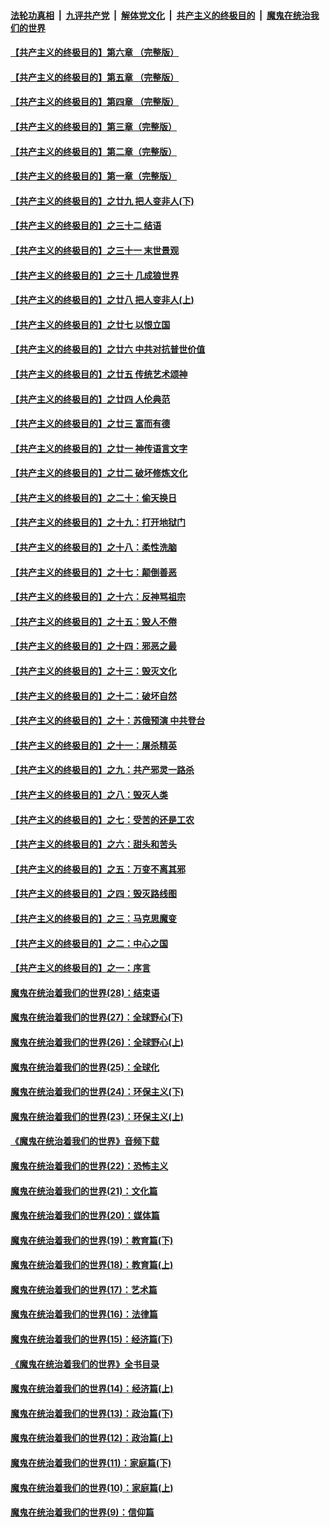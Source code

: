 ####  [法轮功真相](../../../../basic/blob/master/README.md?t=10020026) &nbsp;|&nbsp; [九评共产党](../../../../9ping.md/blob/master/README.md?t=10020026) &nbsp;|&nbsp; [解体党文化](../../../../jtdwh.md/blob/master/README.md?t=10020026)  &nbsp;|&nbsp; [共产主义的终极目的](../../../../gczydzjmd.md/blob/master/README.md?t=10020026) &nbsp;|&nbsp; [魔鬼在统治我们的世界](../../../../mgztzwmdsj.md/blob/master/README.md?t=10020026) 

#### [【共产主义的终极目的】第六章 （完整版）](../pages/nsc422/n11428913.md?t=10020026) 

#### [【共产主义的终极目的】第五章 （完整版）](../pages/nsc422/n11428912.md?t=10020026) 

#### [【共产主义的终极目的】第四章 （完整版）](../pages/nsc422/n11428907.md?t=10020026) 

#### [【共产主义的终极目的】第三章（完整版）](../pages/nsc422/n11428848.md?t=10020026) 

#### [【共产主义的终极目的】第二章（完整版）](../pages/nsc422/n11428831.md?t=10020026) 

#### [【共产主义的终极目的】第一章（完整版）](../pages/nsc422/n11417651.md?t=10020026) 

#### [【共产主义的终极目的】之廿九 把人变非人(下)](../pages/nsc422/n11344140.md?t=10020026) 

#### [【共产主义的终极目的】之三十二 结语](../pages/nsc422/n11360535.md?t=10020026) 

#### [【共产主义的终极目的】之三十一 末世景观](../pages/nsc422/n11351129.md?t=10020026) 

#### [【共产主义的终极目的】之三十 几成狼世界](../pages/nsc422/n11348280.md?t=10020026) 

#### [【共产主义的终极目的】之廿八 把人变非人(上)](../pages/nsc422/n11340492.md?t=10020026) 

#### [【共产主义的终极目的】之廿七 以恨立国](../pages/nsc422/n11336944.md?t=10020026) 

#### [【共产主义的终极目的】之廿六 中共对抗普世价值](../pages/nsc422/n11324785.md?t=10020026) 

#### [【共产主义的终极目的】之廿五 传统艺术颂神](../pages/nsc422/n11296396.md?t=10020026) 

#### [【共产主义的终极目的】之廿四 人伦典范](../pages/nsc422/n11296397.md?t=10020026) 

#### [【共产主义的终极目的】之廿三 富而有德](../pages/nsc422/n11283598.md?t=10020026) 

#### [【共产主义的终极目的】之廿一 神传语言文字](../pages/nsc422/n11263265.md?t=10020026) 

#### [【共产主义的终极目的】之廿二 破坏修炼文化](../pages/nsc422/n11245728.md?t=10020026) 

#### [【共产主义的终极目的】之二十：偷天换日](../pages/nsc422/n11238846.md?t=10020026) 

#### [【共产主义的终极目的】之十九：打开地狱门](../pages/nsc422/n11206376.md?t=10020026) 

#### [【共产主义的终极目的】之十八：柔性洗脑](../pages/nsc422/n11199994.md?t=10020026) 

#### [【共产主义的终极目的】之十七：颠倒善恶](../pages/nsc422/n11179782.md?t=10020026) 

#### [【共产主义的终极目的】之十六：反神骂祖宗](../pages/nsc422/n11166798.md?t=10020026) 

#### [【共产主义的终极目的】之十五：毁人不倦](../pages/nsc422/n11166792.md?t=10020026) 

#### [【共产主义的终极目的】之十四：邪恶之最](../pages/nsc422/n11150249.md?t=10020026) 

#### [【共产主义的终极目的】之十三：毁灭文化](../pages/nsc422/n11135227.md?t=10020026) 

#### [【共产主义的终极目的】之十二：破坏自然](../pages/nsc422/n11135214.md?t=10020026) 

#### [【共产主义的终极目的】之十：苏俄预演 中共登台](../pages/nsc422/n11118424.md?t=10020026) 

#### [【共产主义的终极目的】之十一：屠杀精英](../pages/nsc422/n11118442.md?t=10020026) 

#### [【共产主义的终极目的】之九：共产邪灵一路杀](../pages/nsc422/n11114139.md?t=10020026) 

#### [【共产主义的终极目的】之八：毁灭人类](../pages/nsc422/n11108503.md?t=10020026) 

#### [【共产主义的终极目的】之七：受苦的还是工农](../pages/nsc422/n11101809.md?t=10020026) 

#### [【共产主义的终极目的】之六：甜头和苦头](../pages/nsc422/n11096971.md?t=10020026) 

#### [【共产主义的终极目的】之五：万变不离其邪](../pages/nsc422/n11091285.md?t=10020026) 

#### [【共产主义的终极目的】之四：毁灭路线图](../pages/nsc422/n11086284.md?t=10020026) 

#### [【共产主义的终极目的】之三：马克思魔变](../pages/nsc422/n11061941.md?t=10020026) 

#### [【共产主义的终极目的】之二：中心之国](../pages/nsc422/n11047728.md?t=10020026) 

#### [【共产主义的终极目的】之一：序言](../pages/nsc422/n11086077.md?t=10020026) 

#### [魔鬼在统治着我们的世界(28)：结束语](../pages/nsc422/n10936246.md?t=10020026) 

#### [魔鬼在统治着我们的世界(27)：全球野心(下)](../pages/nsc422/n10928319.md?t=10020026) 

#### [魔鬼在统治着我们的世界(26)：全球野心(上)](../pages/nsc422/n10900318.md?t=10020026) 

#### [魔鬼在统治着我们的世界(25)：全球化](../pages/nsc422/n10788205.md?t=10020026) 

#### [魔鬼在统治着我们的世界(24)：环保主义(下)](../pages/nsc422/n10695307.md?t=10020026) 

#### [魔鬼在统治着我们的世界(23)：环保主义(上)](../pages/nsc422/n10688613.md?t=10020026) 

#### [《魔鬼在统治着我们的世界》音频下载](../pages/nsc422/n10635553.md?t=10020026) 

#### [魔鬼在统治着我们的世界(22)：恐怖主义](../pages/nsc422/n10614727.md?t=10020026) 

#### [魔鬼在统治着我们的世界(21)：文化篇](../pages/nsc422/n10597706.md?t=10020026) 

#### [魔鬼在统治着我们的世界(20)：媒体篇](../pages/nsc422/n10586579.md?t=10020026) 

#### [魔鬼在统治着我们的世界(19)：教育篇(下)](../pages/nsc422/n10564808.md?t=10020026) 

#### [魔鬼在统治着我们的世界(18)：教育篇(上)](../pages/nsc422/n10526970.md?t=10020026) 

#### [魔鬼在统治着我们的世界(17)：艺术篇](../pages/nsc422/n10499093.md?t=10020026) 

#### [魔鬼在统治着我们的世界(16)：法律篇](../pages/nsc422/n10485969.md?t=10020026) 

#### [魔鬼在统治着我们的世界(15)：经济篇(下)](../pages/nsc422/n10469975.md?t=10020026) 

#### [《魔鬼在统治着我们的世界》全书目录](../pages/nsc422/n10464261.md?t=10020026) 

#### [魔鬼在统治着我们的世界(14)：经济篇(上)](../pages/nsc422/n10457370.md?t=10020026) 

#### [魔鬼在统治着我们的世界(13)：政治篇(下)](../pages/nsc422/n10448270.md?t=10020026) 

#### [魔鬼在统治着我们的世界(12)：政治篇(上)](../pages/nsc422/n10444576.md?t=10020026) 

#### [魔鬼在统治着我们的世界(11)：家庭篇(下)](../pages/nsc422/n10440961.md?t=10020026) 

#### [魔鬼在统治着我们的世界(10)：家庭篇(上)](../pages/nsc422/n10435448.md?t=10020026) 

#### [魔鬼在统治着我们的世界(9)：信仰篇](../pages/nsc422/n10432159.md?t=10020026) 

